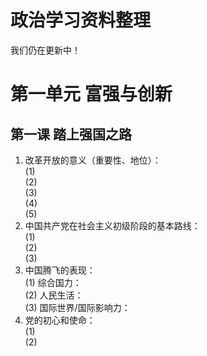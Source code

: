 # 政治学习资料整理

<div class="alert alert-success">
我们仍在更新中！
</div>

# 第一单元 富强与创新

## 第一课 踏上强国之路

1. 改革开放的意义（重要性、地位）：<br />(1) <br />(2) <br />(3) <br />(4) <br />(5)
2. 中国共产党在社会主义初级阶段的基本路线：<br />(1) <br />(2) <br />(3)
3. 中国腾飞的表现：<br />(1) 综合国力：<br />(2) 人民生活：<br />(3) 国际世界/国际影响力：
4. 党的初心和使命：<br />(1) <br />(2)
